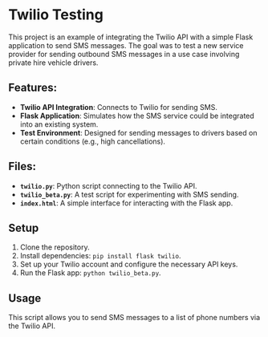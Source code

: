 # Twilio Testing

This project is an example of integrating the Twilio API with a simple Flask application to send SMS messages. The goal was to test a new service provider for sending outbound SMS messages in a use case involving private hire vehicle drivers.

## Features:
- **Twilio API Integration**: Connects to Twilio for sending SMS.
- **Flask Application**: Simulates how the SMS service could be integrated into an existing system.
- **Test Environment**: Designed for sending messages to drivers based on certain conditions (e.g., high cancellations).

## Files:
- **`twilio.py`**: Python script connecting to the Twilio API.
- **`twilio_beta.py`**: A test script for experimenting with SMS sending.
- **`index.html`**: A simple interface for interacting with the Flask app.

## Setup
1. Clone the repository.
2. Install dependencies: `pip install flask twilio`.
3. Set up your Twilio account and configure the necessary API keys.
4. Run the Flask app: `python twilio_beta.py`.

## Usage
This script allows you to send SMS messages to a list of phone numbers via the Twilio API.


